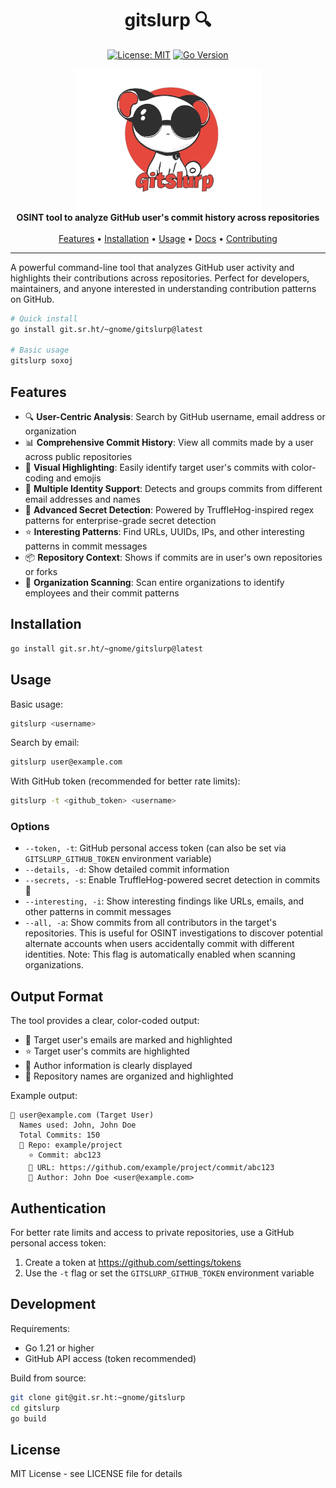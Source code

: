 <div align="center">

# gitslurp 🔍

[![License: MIT](https://img.shields.io/badge/License-MIT-yellow.svg)](https://opensource.org/licenses/MIT)
[![Go Version](https://img.shields.io/badge/Go-1.22+-blue.svg)](https://golang.org/)

</div>

<div align="center">
  <img src="docs/assets/logo.png" alt="gitslurp logo" width="300">
  <br>
  <strong>OSINT tool to analyze GitHub user's commit history across repositories</strong>
  <br><br>
  <a href="#features">Features</a> •
  <a href="#installation">Installation</a> •
  <a href="#usage">Usage</a> •
  <a href="#documentation">Docs</a> •
  <a href="#contributing">Contributing</a>
</div>

---

A powerful command-line tool that analyzes GitHub user activity and highlights their contributions across repositories. Perfect for developers, maintainers, and anyone interested in understanding contribution patterns on GitHub.

```bash
# Quick install
go install git.sr.ht/~gnome/gitslurp@latest

# Basic usage
gitslurp soxoj
```

## Features
- 🔍 **User-Centric Analysis**: Search by GitHub username, email address or organization
- 📊 **Comprehensive Commit History**: View all commits made by a user across public repositories
- 🎯 **Visual Highlighting**: Easily identify target user's commits with color-coding and emojis
- 👥 **Multiple Identity Support**: Detects and groups commits from different email addresses and names
- 🐽 **Advanced Secret Detection**: Powered by TruffleHog-inspired regex patterns for enterprise-grade secret detection
- ⭐ **Interesting Patterns**: Find URLs, UUIDs, IPs, and other interesting patterns in commit messages
- 📦 **Repository Context**: Shows if commits are in user's own repositories or forks
- 🏢 **Organization Scanning**: Scan entire organizations to identify employees and their commit patterns
## Installation

```bash
go install git.sr.ht/~gnome/gitslurp@latest
```

## Usage

Basic usage:
```bash
gitslurp <username>
```

Search by email:
```bash
gitslurp user@example.com
```

With GitHub token (recommended for better rate limits):
```bash
gitslurp -t <github_token> <username>
```

### Options

- `--token, -t`: GitHub personal access token (can also be set via `GITSLURP_GITHUB_TOKEN` environment variable)
- `--details, -d`: Show detailed commit information
- `--secrets, -s`: Enable TruffleHog-powered secret detection in commits 🐽
- `--interesting, -i`: Show interesting findings like URLs, emails, and other patterns in commit messages
- `--all, -a`: Show commits from all contributors in the target's repositories. This is useful for OSINT investigations to discover potential alternate accounts when users accidentally commit with different identities. Note: This flag is automatically enabled when scanning organizations.

## Output Format

The tool provides a clear, color-coded output:
- 📍 Target user's emails are marked and highlighted
- ⭐ Target user's commits are highlighted
- 👤 Author information is clearly displayed
- 📂 Repository names are organized and highlighted

Example output:
```
📍 user@example.com (Target User)
  Names used: John, John Doe
  Total Commits: 150
  📂 Repo: example/project
    ⭐ Commit: abc123
    🔗 URL: https://github.com/example/project/commit/abc123
    👤 Author: John Doe <user@example.com>
```

## Authentication

For better rate limits and access to private repositories, use a GitHub personal access token:

1. Create a token at https://github.com/settings/tokens
2. Use the `-t` flag or set the `GITSLURP_GITHUB_TOKEN` environment variable

## Development

Requirements:
- Go 1.21 or higher
- GitHub API access (token recommended)

Build from source:
```bash
git clone git@git.sr.ht:~gnome/gitslurp
cd gitslurp
go build
```

## License

MIT License - see LICENSE file for details
